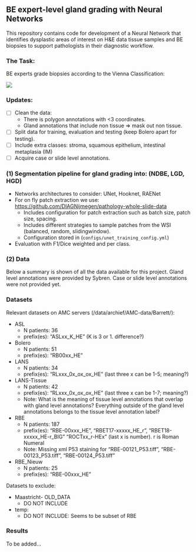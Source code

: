 ## BE expert-level gland grading with Neural Networks
This repository contains code for development of a Neural Network that identifies dysplastic areas of interest on H&E 
data tissue samples and BE biopsies to support pathologists in their diagnostic workflow. 

### The Task:
BE experts grade biopsies according to the Vienna Classification:

![](C:\Users\mbotros\PhD\code\barrett_gland_grading\images\overview_grading.png)


### Updates:
- [ ] Clean the data:
    * There is polygon annotations with <3 coordinates.
    * Gland annotations that include non tissue => mask out non tissue.
- [ ] Split data for training, evaluation and testing (keep Bolero apart for testing).
- [ ] Include extra classes: stroma, squamous epithelium, intestinal metaplasia (IM)  
- [ ] Acquire case or slide level annotations.

### (1) Segmentation pipeline for gland grading into: (NDBE, LGD, HGD)
* Networks architectures to consider: UNet, Hooknet, RAENet
* For on fly patch extraction we use: https://github.com/DIAGNijmegen/pathology-whole-slide-data
  * Includes configuration for patch extraction such as batch size, patch size, spacing.
  * Includes different strategies to sample patches from the WSI (balanced, random, slidingwindow).
  * Configuration stored in (`configs/unet_training_config.yml`)
* Evaluation with F1/Dice weighted and per class.

### (2) Data 
Below a summary is shown of all the data available for this project. Gland level annotations were provided by Sybren. 
Case or slide level annotations were not provided yet.

### Datasets
Relevant datasets on AMC servers (/data/archief/AMC-data/Barrett/):
* ASL
   * N patients: 36
   * prefix(es): “ASLxx_K_HE” (K is 3 or 1. difference?)
* Bolero
   * N patients: 51
   * prefix(es): “RB00xx_HE”
* LANS
   * N patients: 34
   * prefix(es): “RLxxx_0x_ox_ox_HE” (last three x can be 1-5; meaning?)
* LANS-Tissue
   * N patients: 42
   * prefix(es): “RLxxx_0x_ox_ox_HE” (last three x can be 1-7; meaning?)
   * Note: What is the meaning of tissue level annotations that overlap with gland level annotations?
     Everything outside of the gland level annotations belongs to the tissue level annotation label?
* RBE
   * N patients: 187
   * prefix(es): “RBE-00xxx_HE”, “RBET17-xxxxx_HE_r”, “RBET18-xxxxx_HE-r_BIG”  “ROCTxx_r-HEx” (last x is number). r is Roman Numeral
   * Note: Missing xml P53 staining for “RBE-00121_P53.tiff”, “RBE-00123_P53.tiff”, “RBE-00124_P53.tiff”
* RBE_Nieuw
   * N patients: 25
   * prefix(es): “RBE-00xxx_HE”

Datasets to exclude:
* Maastricht- OLD_DATA
   * DO NOT INCLUDE
* temp:
   * DO NOT INCLUDE: Seems to be subset of RBE

### Results
To be added...